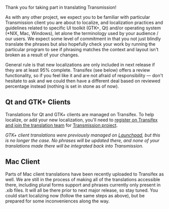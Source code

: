 Thank you for taking part in translating Transmission!

As with any other project, we expect you to be familiar with particular Transmission client you are about to localize, and localization practices and guidelines related to specific UI toolkit (GTK+, Qt) and/or operating system (*NIX, Mac, Windows), let alone the terminology used by your audience / our users. We expect some level of commitment in that you not just blindly translate the phrases but also hopefully check your work by running the particular program to see if phrasing matches the context and layout isn't broken as a result of your changes.

General rule is that new localizations are only included in next release if they are at least 95% complete. Transifex (see below) offers a review functionality, so if you feel like it and are not afraid of responsibility — don't hesitate to ask and we could then have a different deal based on reviewed percentage instead (nothing is set in stone as of now).

## Qt and GTK+ Clients

Translations for Qt and GTK+ clients are managed on Transifex. To help localize, or add your new localization, you'll need to [register on Transifex and join the translation team](https://docs.transifex.com/getting-started/translators) for [Transmission project](https://www.transifex.com/transmissionbt/transmissionbt).

_GTK+ client translations were previously managed on [Launchpad](https://translations.launchpad.net/transmission/trunk/+pots/transmission), but this is no longer the case. No phrases will be updated there, and none of your translations made there will be integrated back into Transmission._

## Mac Client

Parts of Mac client translations have been recently uploaded to Transifex as well. We are still in the process of making all of the translations accessible there, including plural forms support and phrases currently only present in .xib files. It will all be there prior to next major release, so stay tuned. You could start localizing now (follow the same steps as above), but be prepared for some inconveniences along the way.